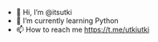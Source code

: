 - 👋 Hi, I’m @itsutki
- 🌱 I’m currently learning Python
- 📫 How to reach me https://t.me/utkiutki

<!---
itsutki/itsutki is a ✨ special ✨ repository because its `README.md` (this file) appears on your GitHub profile.
You can click the Preview link to take a look at your changes.
--->
